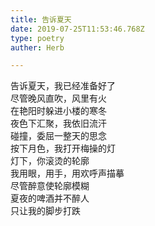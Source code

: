 ```yaml
---  
title: 告诉夏天  
date: 2019-07-25T11:53:46.768Z  
type: poetry  
auther: Herb   

---  
```

告诉夏天，我已经准备好了  
尽管晚风直吹，风里有火    
在艳阳时躲进小楼的寒冬  
夜色下汇聚，我依旧流汗  
碰撞，委屈一整天的思念    
按下月色，我打开梅操的灯  
灯下，你滚烫的轮廓  
我用眼，用手，用欢呼声描摹    
尽管醉意使轮廓模糊  
夏夜的啤酒并不醉人  
只让我的脚步打跌  
